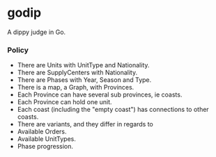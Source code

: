 godip
=====

A dippy judge in Go.

### Policy

* There are Units with UnitType and Nationality.
* There are SupplyCenters with Nationality.
* There are Phases with Year, Season and Type.
* There is a map, a Graph, with Provinces.
 * Each Province can have several sub provinces, ie coasts.
 * Each Province can hold one unit.
 * Each coast (including the "empty coast") has connections to other coasts.
* There are variants, and they differ in regards to
 * Available Orders.
 * Available UnitTypes.
 * Phase progression.
